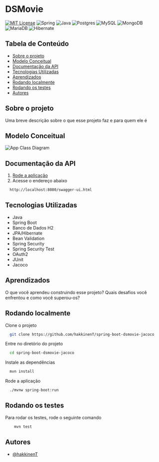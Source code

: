 
# DSMovie

[![MIT License](https://img.shields.io/badge/License-MIT-green.svg?style=for-the-badge)](https://github.com/hakkinenT/spring-boot-dsmovie-jacoco/blob/main/LICENSE) 
![Spring](https://img.shields.io/badge/spring-%236DB33F.svg?style=for-the-badge&logo=spring&logoColor=white)
![Java](https://img.shields.io/badge/java-%23ED8B00.svg?style=for-the-badge&logo=openjdk&logoColor=white)
![Postgres](https://img.shields.io/badge/postgres-%23316192.svg?style=for-the-badge&logo=postgresql&logoColor=white)
![MySQL](https://img.shields.io/badge/mysql-%2300f.svg?style=for-the-badge&logo=mysql&logoColor=white)
![MongoDB](https://img.shields.io/badge/MongoDB-%234ea94b.svg?style=for-the-badge&logo=mongodb&logoColor=white)
![MariaDB](https://img.shields.io/badge/MariaDB-003545?style=for-the-badge&logo=mariadb&logoColor=white)
![Hibernate](https://img.shields.io/badge/Hibernate-59666C?style=for-the-badge&logo=Hibernate&logoColor=white)

## Tabela de Conteúdo
- [Sobre o projeto](#sobre-o-projeto)
- [Modelo Conceitual](#modelo-conceitual)
- [Documentação da API](#documentação-da-api)
- [Tecnologias Utilizadas](#tecnologias-utilizadas)
- [Aprendizados](#aprendizados)
- [Rodando localmente](#rodando-localmente)
- [Rodando os testes](#rodando-os-testes)
- [Autores](#autores)

<a id="sobre-o-projeto"></a>
## Sobre o projeto
Uma breve descrição sobre o que esse projeto faz e para quem ele é

<a id="modelo-conceitual"></a>
## Modelo Conceitual
![App Class Diagram](https://via.placeholder.com/468x300?text=App+Class+Diagram+Here)

<a id="documentação-da-api"></a>
## Documentação da API
1. [Rode a aplicação](#rodando-localmente)
2. Acesse o endereço abaixo
  ```bash
    http://localhost:8080/swagger-ui.html
  ```


<a id="tecnologias-utilizadas"></a>
## Tecnologias Utilizadas

- Java
- Spring Boot
- Banco de Dados H2
- JPA/Hibernate
- Bean Validation
- Spring Security
- Spring Security Test
- OAuth2
- JUnit
- Jacoco

<a id="aprendizados"></a>
## Aprendizados

O que você aprendeu construindo esse projeto? Quais desafios você enfrentou e como você superou-os?

<a id="rodando-localmente"></a>
## Rodando localmente

Clone o projeto

```bash
  git clone https://github.com/hakkinenT/spring-boot-dsmovie-jacoco
```

Entre no diretório do projeto

```bash
  cd spring-boot-dsmovie-jacoco
```

Instale as dependências

```bash
  mvn install
```

Rode a aplicação

```bash
  ./mvnw spring-boot:run
```

<a id="rodando-os-testes"></a>
## Rodando os testes

Para rodar os testes, rode o seguinte comando

```bash
    mvn test
```

<a id="autores"></a>
## Autores

- [@hakkinenT](https://github.com/hakkinenT)
